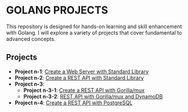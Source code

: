 # GOLANG PROJECTS

This repository is designed for hands-on learning and skill enhancement with Golang. I will explore a variety of projects that cover fundamental to advanced concepts.

## Projects

- **Project n-1**: [Create a Web Server with Standard Library](project-1/README.md)
- **Project n-2**: [Create a REST API with Standard Library](project-2/)
- **Project n-3**:
    - **Project n-3-1**: [Create a REST API with Gorilla/mux](project-3/)
    - **Project n-3-2**: [REST API with Gorilla/mux and DynamoDB](project-3-2/)
- **Project n-4**: [Create a REST API with PostgreSQL](project-4/)
